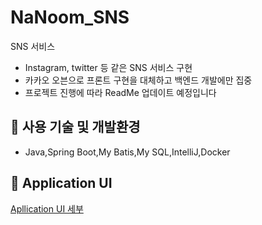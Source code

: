 # NaNoom_SNS
SNS 서비스
+ Instagram, twitter 등 같은 SNS 서비스 구현
+ 카카오 오븐으로 프론트 구현을 대체하고 백엔드 개발에만 집중
+ 프로젝트 진행에 따라 ReadMe 업데이트 예정입니다
## :key: 사용 기술 및 개발환경
+ Java,Spring Boot,My Batis,My SQL,IntelliJ,Docker
## :key: Application UI
[Apllication UI 세부](https://github.com/f-lab-edu/NaNoom_SNS/wiki/Application-UI) </br>
